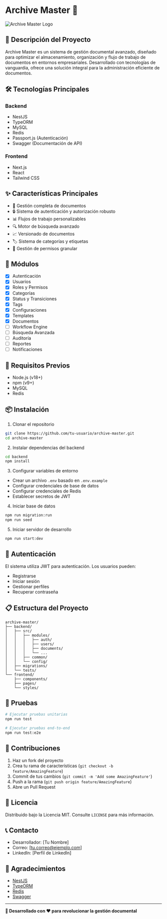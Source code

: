 # Archive Master 📁

![Archive Master Logo](https://i.ibb.co/whRY9b8/logo.png)

## 🚀 Descripción del Proyecto

Archive Master es un sistema de gestión documental avanzado, diseñado para optimizar el almacenamiento, organización y flujo de trabajo de documentos en entornos empresariales. Desarrollado con tecnologías de vanguardia, ofrece una solución integral para la administración eficiente de documentos.

## 🛠️ Tecnologías Principales

### Backend
- NestJS
- TypeORM
- MySQL
- Redis
- Passport.js (Autenticación)
- Swagger (Documentación de API)

### Frontend
- Next.js
- React
- Tailwind CSS

## ✨ Características Principales

- 📄 Gestión completa de documentos
- 🔒 Sistema de autenticación y autorización robusto
- 📊 Flujos de trabajo personalizables
- 🔍 Motor de búsqueda avanzado
- 📈 Versionado de documentos
- 🏷️ Sistema de categorías y etiquetas
- 📝 Gestión de permisos granular

## 🚧 Módulos

- [x] Autenticación
- [x] Usuarios
- [x] Roles y Permisos
- [x] Categorías
- [x] Status y Transiciones
- [x] Tags
- [x] Configuraciones
- [x] Templates
- [x] Documentos
- [ ] Workflow Engine
- [ ] Búsqueda Avanzada
- [ ] Auditoría
- [ ] Reportes
- [ ] Notificaciones

## 🔧 Requisitos Previos

- Node.js (v18+)
- npm (v9+)
- MySQL
- Redis

## 📦 Instalación

1. Clonar el repositorio
```bash
git clone https://github.com/tu-usuario/archive-master.git
cd archive-master
```

2. Instalar dependencias del backend
```bash
cd backend
npm install
```

3. Configurar variables de entorno
- Crear un archivo `.env` basado en `.env.example`
- Configurar credenciales de base de datos
- Configurar credenciales de Redis
- Establecer secretos de JWT

4. Iniciar base de datos
```bash
npm run migration:run
npm run seed
```

5. Iniciar servidor de desarrollo
```bash
npm run start:dev
```

## 🔐 Autenticación

El sistema utiliza JWT para autenticación. Los usuarios pueden:
- Registrarse
- Iniciar sesión
- Gestionar perfiles
- Recuperar contraseña

## 📋 Estructura del Proyecto

```
archive-master/
├── backend/
│   ├── src/
│   │   ├── modules/
│   │   │   ├── auth/
│   │   │   ├── users/
│   │   │   ├── documents/
│   │   │   └── ...
│   │   ├── common/
│   │   └── config/
│   ├── migrations/
│   └── tests/
└── frontend/
    ├── components/
    ├── pages/
    └── styles/
```

## 🧪 Pruebas

```bash
# Ejecutar pruebas unitarias
npm run test

# Ejecutar pruebas end-to-end
npm run test:e2e
```

## 🤝 Contribuciones

1. Haz un fork del proyecto
2. Crea tu rama de características (`git checkout -b feature/AmazingFeature`)
3. Commit de tus cambios (`git commit -m 'Add some AmazingFeature'`)
4. Push a la rama (`git push origin feature/AmazingFeature`)
5. Abre un Pull Request

## 📄 Licencia

Distribuido bajo la Licencia MIT. Consulte `LICENSE` para más información.

## 📞 Contacto

- Desarrollador: [Tu Nombre]
- Correo: [tu.correo@ejemplo.com]
- LinkedIn: [Perfil de LinkedIn]

## 🌟 Agradecimientos

- [NestJS](https://nestjs.com/)
- [TypeORM](https://typeorm.io/)
- [Redis](https://redis.io/)
- [Swagger](https://swagger.io/)

---

**🚀 Desarrollado con ❤️ para revolucionar la gestión documental**
